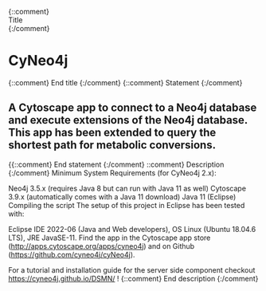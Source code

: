 {::comment}  
Title  
{:/comment}  
# CyNeo4j
{::comment}
End title
{:/comment}
{::comment}
Statement
{:/comment}
## **A Cytoscape app to connect to a Neo4j database and execute extensions of the Neo4j database. This app has been extended to query the shortest path for metabolic conversions.**
{{::comment}
End statement
{:/comment}
::comment}
Description
{:/comment}
Minimum System Requirements (for CyNeo4j 2.x):

Neo4j 3.5.x (requires Java 8 but can run with Java 11 as well)
Cytoscape 3.9.x (automatically comes with a Java 11 download)
Java 11 (Eclipse)
Compiling the script The setup of this project in Eclipse has been tested with:

Eclipse IDE 2022-06 (Java and Web developers), OS Linux (Ubuntu 18.04.6 LTS), JRE JavaSE-11.
Find the app in the Cytoscape app store (http://apps.cytoscape.org/apps/cyneo4j) and on Github (https://github.com/cyneo4j/cyNeo4j).

For a tutorial and installation guide for the server side component checkout https://cyneo4j.github.io/DSMN/ !
{::comment}
End description
{:/comment}
